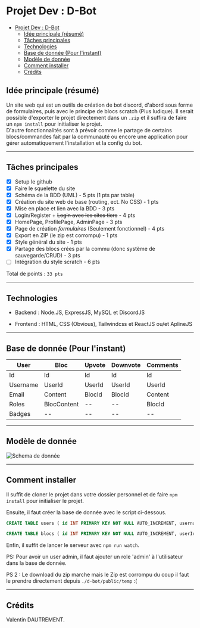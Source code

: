 # Projet Dev : D-Bot

- [Projet Dev : D-Bot](#projet-dev--d-bot)
  - [Idée principale (résumé)](#idée-principale-résumé)
  - [Tâches principales](#tâches-principales)
  - [Technologies](#technologies)
  - [Base de donnée (Pour l'instant)](#base-de-donnée-pour-linstant)
  - [Modèle de donnée](#modèle-de-donnée)
  - [Comment installer](#comment-installer)
  - [Crédits](#crédits)

## Idée principale (résumé)

Un site web qui est un outils de création de bot discord, d'abord sous forme de formulaires, puis avec le principe de blocs scratch (Plus ludique). Il serait possible d'exporter le projet directement dans un `.zip` et il suffira de faire un `npm install` pour initialiser le projet.  
D'autre fonctionnalités sont à prévoir comme le partage de certains blocs/commandes fait par la communauté ou encore une application pour gérer automatiquement l'installation et la config du bot.  

---

## Tâches principales

- [X] Setup le github
- [x] Faire le squelette du site
- [x] Schéma de la BDD (UML) - 5 pts (1 pts par table)
- [X] Création du site web de base (routing, ect. No CSS) - 1 pts
- [X] Mise en place et lien avec la BDD - 3 pts
- [X] Login/Register + ~~Login avec les sites tiers~~ - 4 pts
- [X] HomePage, ProfilePage, AdminPage - 3 pts
- [X] Page de création *formulaires* (Seulement fonctionnel) - 4 pts
- [X] Export en ZIP (le zip est corrompu) - 1 pts
- [X] Style général du site - 1 pts
- [X] Partage des blocs crées par la commu (donc système de sauvegarde/CRUD) - 3 pts
- [ ] Intégration du style scratch - 6 pts

Total de points : `33 pts`

---

## Technologies

- Backend :
    Node.JS, ExpressJS, MySQL et DiscordJS

- Frontend :
    HTML, CSS (Obvious), Tailwindcss et ReactJS ou/et AplineJS

---

## Base de donnée (Pour l'instant)

| **User** | **Bloc**    | **Upvote** | **Downvote** | **Comments** |
|----------|-------------|------------|--------------|--------------|
| Id       | Id          | Id         | Id           | Id           |
| Username | UserId      | UserId     | UserId       | UserId       |
| Email    | Content     | BlocId     | BlocId       | Content      |
| Roles    | BlocContent | --         | --           | BlocId       |
| Badges   | --          | --         | --           | --           |

---

## Modèle de donnée

![Schema de donnée](https://i.imgur.com/TzvILWX.png)

---

## Comment installer

Il suffit de cloner le projet dans votre dossier personnel et de faire `npm install` pour initialiser le projet.

Ensuite, il faut créer la base de donnée avec le script ci-dessous.

```sql
CREATE TABLE users ( id INT PRIMARY KEY NOT NULL AUTO_INCREMENT, username VARCHAR(255) NOT NULL, email VARCHAR(100) NOT NULL, password VARCHAR(255) NOT NULL, roles TEXT NOT NULL, badges TEXT NOT NULL, created_at TIMESTAMP NOT NULL );

CREATE TABLE blocs ( id INT PRIMARY KEY NOT NULL AUTO_INCREMENT, userId INT NOT NULL, title VARCHAR(200) NOT NULL, content TEXT NOT NULL, blocContent TEXT NOT NULL, created_at TIMESTAMP NOT NULL, file VARCHAR(255) NOT NULL, FOREIGN KEY (userId) REFERENCES users(id));
```

Enfin, il suffit de lancer le serveur avec `npm run watch`.

PS: Pour avoir un user admin, il faut ajouter un role 'admin' à l'utilisateur dans la base de donnée.

PS 2 : Le download du zip marche mais le Zip est corrompu du coup il faut le prendre directement depuis `./d-bot/public/temp` :(

---

## Crédits

Valentin DAUTREMENT.
